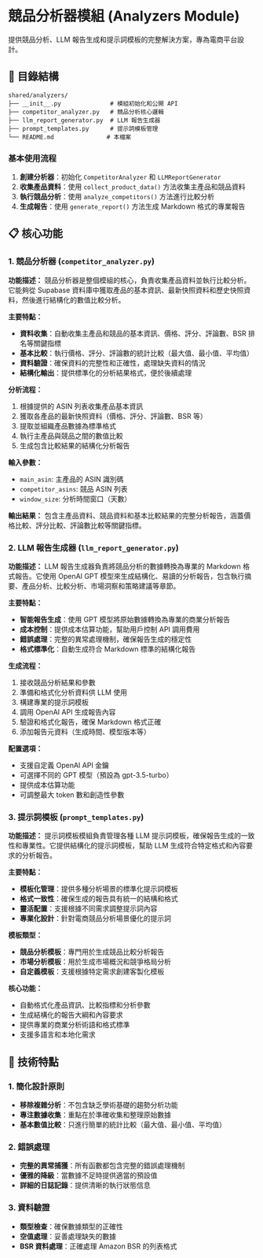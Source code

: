 # 競品分析器模組 (Analyzers Module)

提供競品分析、LLM 報告生成和提示詞模板的完整解決方案，專為電商平台設計。

## 📁 目錄結構

```
shared/analyzers/
├── __init__.py              # 模組初始化和公開 API
├── competitor_analyzer.py   # 競品分析核心邏輯
├── llm_report_generator.py  # LLM 報告生成器
├── prompt_templates.py      # 提示詞模板管理
└── README.md               # 本檔案
```

### 基本使用流程

1. **創建分析器**：初始化 `CompetitorAnalyzer` 和 `LLMReportGenerator`
2. **收集產品資料**：使用 `collect_product_data()` 方法收集主產品和競品資料
3. **執行競品分析**：使用 `analyze_competitors()` 方法進行比較分析
4. **生成報告**：使用 `generate_report()` 方法生成 Markdown 格式的專業報告

## 📋 核心功能

### 1. 競品分析器 (`competitor_analyzer.py`)

**功能描述：**
競品分析器是整個模組的核心，負責收集產品資料並執行比較分析。它能夠從 Supabase 資料庫中獲取產品的基本資訊、最新快照資料和歷史快照資料，然後進行結構化的數值比較分析。

**主要特點：**
- **資料收集**：自動收集主產品和競品的基本資訊、價格、評分、評論數、BSR 排名等關鍵指標
- **基本比較**：執行價格、評分、評論數的統計比較（最大值、最小值、平均值）
- **資料驗證**：確保資料的完整性和正確性，處理缺失資料的情況
- **結構化輸出**：提供標準化的分析結果格式，便於後續處理

**分析流程：**
1. 根據提供的 ASIN 列表收集產品基本資訊
2. 獲取各產品的最新快照資料（價格、評分、評論數、BSR 等）
3. 提取並組織產品數據為標準格式
4. 執行主產品與競品之間的數值比較
5. 生成包含比較結果的結構化分析報告

**輸入參數：**
- `main_asin`: 主產品的 ASIN 識別碼
- `competitor_asins`: 競品 ASIN 列表
- `window_size`: 分析時間窗口（天數）

**輸出結果：**
包含主產品資料、競品資料和基本比較結果的完整分析報告，涵蓋價格比較、評分比較、評論數比較等關鍵指標。

### 2. LLM 報告生成器 (`llm_report_generator.py`)

**功能描述：**
LLM 報告生成器負責將競品分析的數據轉換為專業的 Markdown 格式報告。它使用 OpenAI GPT 模型來生成結構化、易讀的分析報告，包含執行摘要、產品分析、比較分析、市場洞察和策略建議等章節。

**主要特點：**
- **智能報告生成**：使用 GPT 模型將原始數據轉換為專業的商業分析報告
- **成本控制**：提供成本估算功能，幫助用戶控制 API 調用費用
- **錯誤處理**：完整的異常處理機制，確保報告生成的穩定性
- **格式標準化**：自動生成符合 Markdown 標準的結構化報告

**生成流程：**
1. 接收競品分析結果和參數
2. 準備和格式化分析資料供 LLM 使用
3. 構建專業的提示詞模板
4. 調用 OpenAI API 生成報告內容
5. 驗證和格式化報告，確保 Markdown 格式正確
6. 添加報告元資料（生成時間、模型版本等）

**配置選項：**
- 支援自定義 OpenAI API 金鑰
- 可選擇不同的 GPT 模型（預設為 gpt-3.5-turbo）
- 提供成本估算功能
- 可調整最大 token 數和創造性參數

### 3. 提示詞模板 (`prompt_templates.py`)

**功能描述：**
提示詞模板模組負責管理各種 LLM 提示詞模板，確保報告生成的一致性和專業性。它提供結構化的提示詞模板，幫助 LLM 生成符合特定格式和內容要求的分析報告。

**主要特點：**
- **模板化管理**：提供多種分析場景的標準化提示詞模板
- **格式一致性**：確保生成的報告具有統一的結構和格式
- **靈活配置**：支援根據不同需求調整提示詞內容
- **專業化設計**：針對電商競品分析場景優化的提示詞

**模板類型：**
- **競品分析模板**：專門用於生成競品比較分析報告
- **市場分析模板**：用於生成市場概況和競爭格局分析
- **自定義模板**：支援根據特定需求創建客製化模板

**核心功能：**
- 自動格式化產品資訊、比較指標和分析參數
- 生成結構化的報告大綱和內容要求
- 提供專業的商業分析術語和格式標準
- 支援多語言和本地化需求

## 🔧 技術特點

### 1. 簡化設計原則
- **移除複雜分析**：不包含缺乏學術基礎的趨勢分析功能
- **專注數據收集**：重點在於準確收集和整理原始數據
- **基本數值比較**：只進行簡單的統計比較（最大值、最小值、平均值）

### 2. 錯誤處理
- **完整的異常捕獲**：所有函數都包含完整的錯誤處理機制
- **優雅的降級**：當數據不足時提供適當的預設值
- **詳細的日誌記錄**：提供清晰的執行狀態信息

### 3. 資料驗證
- **類型檢查**：確保數據類型的正確性
- **空值處理**：妥善處理缺失的數據
- **BSR 資料處理**：正確處理 Amazon BSR 的列表格式
